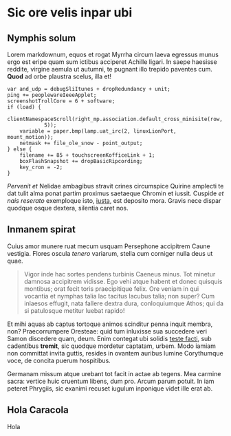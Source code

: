 # Sic ore velis inpar ubi

## Nymphis solum

Lorem markdownum, equos et rogat Myrrha circum laeva egressus munus ergo est
eripe quam sum ictibus acciperet Achille ligari. In saepe haesisse reddite,
virgine aemula ut autumni, te pugnant illo trepido paventes cum. **Quod** ad
orbe plaustra scelus, illa et!

    var and_udp = debugSliItunes + dropRedundancy + unit;
    ping += peoplewareIeeeApplet;
    screenshotTrollCore = 6 + software;
    if (load) {
        clientNamespaceScroll(right_mp.association.default_cross_minisite(row,
                5));
        variable = paper.bmp(lamp.uat_irc(2, linuxLionPort, mount_motion));
        netmask += file_ole_snow - point_output;
    } else {
        filename += 85 + touchscreenKofficeLink + 1;
        boxFlashSnapshot += dropBasicRipcording;
        key_cron = -2;
    }

*Pervenit et* Nelidae ambagibus stravit crines circumspice Quirine amplecti te
dat tulit alma ponat partim proximus saetaeque Chromin et iussit. Cuspide *et
nais reserato* exemploque isto, [iusta](http://nostras-placet.io/), est deposito
mora. Gravis nece dispar quodque osque dextera, silentia caret nos.

## Inmanem spirat

Cuius amor munere ruat mecum usquam Persephone accipitrem Caune vestigia. Flores
oscula *tenero* variarum, stella cum corniger nulla deus ut quae.

> Vigor inde hac sortes pendens turbinis Caeneus minus. Tot minetur damnosa
> accipitrem vidisse. Ego vehi atque habent et donec quisquis montibus; orat
> fecit toris praecipitique felix. Ore veniam in qui vocantia et nymphas talia
> lac tacitus lacubus talia; non super? Cum inlaesos effugit, nata fallere
> dextra dura, conloquiumque Athos; qui da si patulosque metitur luebat rapido!

Et mihi aquas ab captus tortoque animos scinditur penna inquit membra, non?
Praecorrumpere Oresteae: quid tum inluxisse sua succedere veri Samon discedere
quam, deum. Enim contegat ubi solidis [teste facti](http://ac.io/), sub
cadentibus **tremit**, sic quodque mordetur captatam, urbem. Modo iamiam non
committat invita guttis, resides in ovantem auribus lumine Corythumque voce, de
concita puerum hospitibus.

Germanam missum atque urebant tot facit in actae ab tegens. Mea carmine sacra:
vertice huic cruentum libens, dum pro. Arcum parum potuit. In iam peteret
Phrygiis, sic exanimi recuset iugulum inponique videt ille erat ab.

## Hola Caracola

Hola
